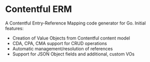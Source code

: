 # Contentful ERM
A Contentful Entry-Reference Mapping code generator for Go. Initial features:
- Creation of Value Objects from Contentful content model
- CDA, CPA, CMA support for CRUD operations
- Automatic management/resolution of references
- Support for JSON Object fields and additional, custom VOs
